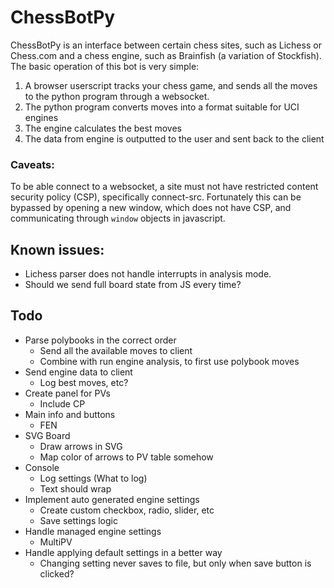 # ChessBotPy

ChessBotPy is an interface between certain chess sites, such as Lichess or Chess.com and a chess engine, such as Brainfish (a variation of Stockfish).
The basic operation of this bot is very simple:

1. A browser userscript tracks your chess game, and sends all the moves to the python program through a websocket.
2. The python program converts moves into a format suitable for UCI engines
3. The engine calculates the best moves
4. The data from engine is outputted to the user and sent back to the client

### Caveats:

To be able connect to a websocket, a site must not have restricted content security policy (CSP), specifically connect-src. Fortunately this can be bypassed by opening a new window, which does not have CSP, and communicating through `window` objects in javascript.

## Known issues:

-   Lichess parser does not handle interrupts in analysis mode.
-   Should we send full board state from JS every time?

## Todo

-   Parse polybooks in the correct order
    -   Send all the available moves to client
    -   Combine with run engine analysis, to first use polybook moves
-   Send engine data to client
    -   Log best moves, etc?
-   Create panel for PVs
    -   Include CP
-   Main info and buttons
    -   FEN
-   SVG Board
    -   Draw arrows in SVG
    -   Map color of arrows to PV table somehow
-   Console
    -   Log settings (What to log)
    -   Text should wrap
-   Implement auto generated engine settings
    -   Create custom checkbox, radio, slider, etc
    -   Save settings logic
-   Handle managed engine settings
    -   MultiPV
-   Handle applying default settings in a better way
    -   Changing setting never saves to file, but only when save button is clicked?
